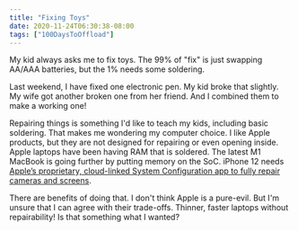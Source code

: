 ```yaml
---
title: "Fixing Toys"
date: 2020-11-24T06:30:38-08:00
tags: ["100DaysToOffload"]
---
```

My kid always asks me to fix toys. The 99% of "fix" is just swapping AA/AAA batteries, but the 1% needs some soldering.

Last weekend, I have fixed one electronic pen. My kid broke that slightly. My wife got another broken one from her friend. And I combined them to make a working one!

Repairing things is something I'd like to teach my kids, including basic soldering. That makes me wondering my computer choice. I like Apple products, but they are not designed for repairing or even opening inside. Apple laptops have been having RAM that is soldered. The latest M1 MacBook is going further by putting memory on the SoC. iPhone 12 needs [Apple’s proprietary, cloud-linked System Configuration app to fully repair cameras and screens](https://www.ifixit.com/News/45921/is-this-the-end-of-the-repairable-iphone).

There are benefits of doing that. I don't think Apple is a pure-evil. But I'm unsure that I can agree with their trade-offs. Thinner, faster laptops without repairability! Is that something what I wanted?
